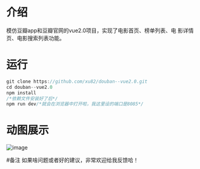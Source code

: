 # 介绍
模仿豆瓣app和豆瓣官网的vue2.0项目，实现了电影首页、榜单列表、电 影详情页、电影搜索列表功能。

# 运行
```javascript
git clone https://github.com/xu82/douban--vue2.0.git
cd douban--vue2.0
npm install
/*依赖文件安装好了后*/
npm run dev/*就会在浏览器中打开啦，我这里设的端口是8085*/
```
# 动图展示
![image](https://github.com/xu82/douban--vue2.0/blob/master/demo.gif)

#备注
如果啥问题或者好的建议，非常欢迎给我反馈哈！

